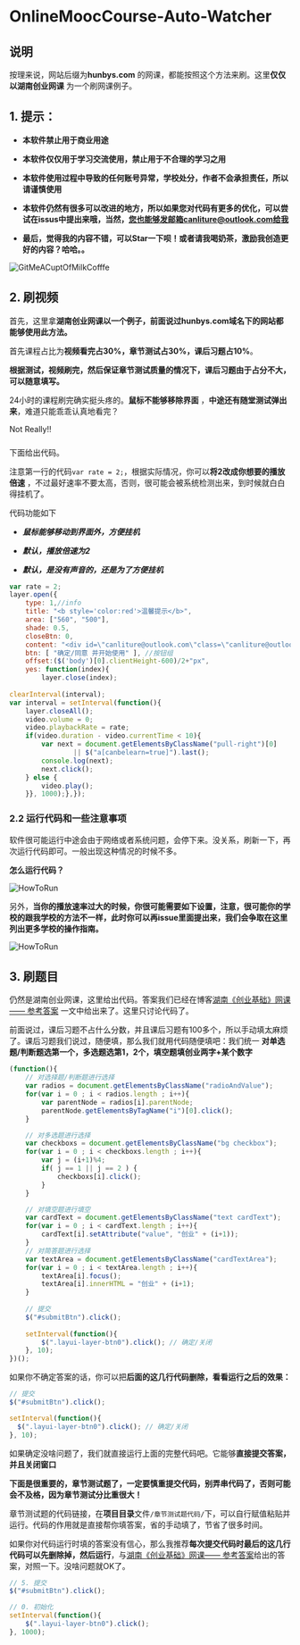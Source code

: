 # OnlineMoocCourse-Auto-Watcher
## 说明

按理来说，网站后缀为**hunbys.com** 的网课，都能按照这个方法来刷。这里**仅仅以湖南创业网课** 为一个刷网课例子。

## 1. 提示：

- **本软件禁止用于商业用途**
- **本软件仅仅用于学习交流使用，禁止用于不合理的学习之用**
- **本软件使用过程中导致的任何账号异常，学校处分，作者不会承担责任，所以请谨慎使用**
- **本软件仍然有很多可以改进的地方，所以如果您对代码有更多的优化，可以尝试在issus中提出来哦，当然，您也能够发邮箱canliture@outlook.com给我**

- **最后，觉得我的内容不错，可以Star一下呗！或者请我喝奶茶，激励我创造更好的内容？哈哈。。**

![GitMeACuptOfMilkCofffe](./images/GitMeACuptOfMilkCofffe.png)

## 2. 刷视频

首先，这里拿**湖南创业网课以一个例子，前面说过hunbys.com域名下的网站都能够使用此方法。**



首先课程占比为**视频看完占30%，章节测试占30%，课后习题占10%**。

**根据测试，视频刷完，然后保证章节测试质量的情况下，课后习题由于占分不大，可以随意填写。**



24小时的课程刷完确实挺头疼的。**鼠标不能够移除界面** ，**中途还有随堂测试弹出来**，难道只能乖乖认真地看完？

Not Really!!

### 

下面给出代码。

注意第一行的代码```var rate = 2;```，根据实际情况，你可以**将2改成你想要的播放倍速** ，不过最好速率不要太高，否则，很可能会被系统检测出来，到时候就白白得挂机了。

代码功能如下

- ***鼠标能够移动到界面外，方便挂机***

- ***默认，播放倍速为2***
- ***默认，是没有声音的，还是为了方便挂机***

```javascript
var rate = 2;
layer.open({
    type: 1,//info
    title: "<b style='color:red'>温馨提示</b>",
    area: ["560", "500"],  
    shade: 0.5,
	closeBtn: 0,
    content: "<div id=\"canliture@outlook.com\"class=\"canliture@outlook.com\"style=\"line-height: 30px; margin: 20px\"><ul><li><b>一丶本软件仅供软件源码学习交流使用</b><ul style=\"text-indent: 2em;\"><li>1.请勿用于不正当学习途径使用</li><li>2.请勿用于商业用途</li></ul></li><li><b>二丶研究过程中有任何问题，下面有联系方式</b><ul style=\"text-indent: 2em;\"><li>1.发邮件:canliture@outlook.com</li><li>2.加QQ:1264633834</li><li>3.关注代码最新更新:<a style=\"color:red\" href=\"https://github.com/canliture/OnlineMoocCourse-Auto-Watcher\">点击查看OnlineMoocCourse-Auto-Watcher代码</a></li></ul></li><li><b>三丶联系我的目的仅为学习交流，让我更好的优化代码</b></li></ul></div>",//支持获取DOM元素
    btn: [ "确定/同意 并开始使用" ], //按钮组
	offset:($('body')[0].clientHeight-600)/2+"px",
    yes: function(index){
        layer.close(index);
      
clearInterval(interval);
var interval = setInterval(function(){
	layer.closeAll();
	video.volume = 0;
	video.playbackRate = rate;
	if(video.duration - video.currentTime < 10){
		var next = document.getElementsByClassName("pull-right")[0]
			    || $("a[canbelearn=true]").last();
		console.log(next);
		next.click();
	} else {
        video.play();
	}}, 1000);},});
```

### 2.2 运行代码和一些注意事项

软件很可能运行中途会由于网络或者系统问题，会停下来。没关系，刷新一下，再次运行代码即可。一般出现这种情况的时候不多。



**怎么运行代码？**

![HowToRun](./images/HowToRun.png)



另外，**当你的播放速率过大的时候，你很可能需要如下设置，注意，很可能你的学校的跟我学校的方法不一样，此时你可以再issue里面提出来，我们会争取在这里列出更多学校的操作指南。**

![HowToRun](./images/HowToRun2.png)

## 3. 刷题目

仍然是湖南创业网课，这里给出代码。答案我们已经在博客[湖南《创业基础》网课—— 参考答案](https://blog.csdn.net/qq_37206105/article/details/90081419)  一文中给出来了。这里只讨论代码了。



前面说过，课后习题不占什么分数，并且课后习题有100多个，所以手动填太麻烦了。课后习题我们说过，随便填，那么我们就用代码随便填吧：我们统一 **对单选题/判断题选第一个，多选题选第1，2个，填空题填创业两字+某个数字** 

```javascript
(function(){
	// 对选择题/判断题进行选择
	var radios = document.getElementsByClassName("radioAndValue");
	for(var i = 0 ; i < radios.length ; i++){
		var parentNode = radios[i].parentNode;
		parentNode.getElementsByTagName("i")[0].click();
	}

	// 对多选题进行选择
	var checkboxs = document.getElementsByClassName("bg checkbox");
	for(var i = 0 ; i < checkboxs.length ; i++){
		var j = (i+1)%4;
		if( j == 1 || j == 2 ) {
			checkboxs[i].click();
		}
	}

	// 对填空题进行填空
	var cardText = document.getElementsByClassName("text cardText");
	for(var i = 0 ; i < cardText.length ; i++){
		cardText[i].setAttribute("value", "创业" + (i+1));
	}
	// 对简答题进行选择
	var textArea = document.getElementsByClassName("cardTextArea");
	for(var i = 0 ; i < textArea.length ; i++){
		textArea[i].focus();
		textArea[i].innerHTML = "创业" + (i+1);
	}
	
	// 提交
	$("#submitBtn").click(); 
	
	setInterval(function(){
		$(".layui-layer-btn0").click(); // 确定/关闭
	}, 10);
})();
```

如果你不确定答案的话，你可以把**后面的这几行代码删除，看看运行之后的效果：** 

```javascript
// 提交
$("#submitBtn").click(); 

setInterval(function(){
  $(".layui-layer-btn0").click(); // 确定/关闭
}, 10);
```
如果确定没啥问题了，我们就直接运行上面的完整代码吧。它能够**直接提交答案，并且关闭窗口** 



**下面是很重要的，章节测试题了，一定要慎重提交代码，别弄串代码了，否则可能会不及格，因为章节测试分比重很大！**



章节测试题的代码链接，在**项目目录**文件`/章节测试题代码/`下，可以自行赋值粘贴并运行。代码的作用就是直接帮你填答案，省的手动填了，节省了很多时间。



如果你对代码运行时填的答案没有信心，那么我推荐**每次提交代码时最后的这几行代码可以先删除掉，然后运行**，与[湖南《创业基础》网课—— 参考答案](https://blog.csdn.net/qq_37206105/article/details/90081419)给出的答案，对照一下。没啥问题就OK了。

```js
// 5. 提交
$("#submitBtn").click();

// 0. 初始化 
setInterval(function(){
	$(".layui-layer-btn0").click();
}, 1000);
```

